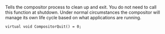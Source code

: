 Tells the compositor process to clean up and exit. You do not need to call this function at shutdown. Under normal circumstances the compositor will manage its own life cycle based on what applications are running.

	virtual void CompositorQuit() = 0;

